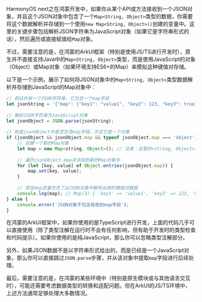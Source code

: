 HarmonyOS next之在鸿蒙开发中，如果你从某个API或方法接收到一个JSON对象，并且这个JSON对象中包含了一个`Map<String, Object>`类型的数据，你需要将这个数据解析并存储到一个使用`new Map<String, Object>()`创建的变量中。这里的关键步骤包括解析JSON字符串为JavaScript对象（如果它是字符串形式的话），然后遍历或直接赋值给`Map`对象。

不过，需要注意的是，在鸿蒙的ArkUI框架（特别是使用JS/TS进行开发时），原生并不直接支持Java中的`Map<String, Object>`类型，而是使用JavaScript的对象（Object）或Map对象（如果环境支持ES6+的Map）来模拟这种键值对存储。

以下是一个示例，展示了如何将JSON对象中的`Map<String, Object>`类型数据解析并存储到JavaScript的Map对象中：

```javascript
// 假设你有一个JSON字符串，它包含一个map字段
let jsonString = '{"map": {"key1": "value1", "key2": 123, "key3": true}}';
 
// 解析JSON字符串为JavaScript对象
let jsonObject = JSON.parse(jsonString);
 
// 检查jsonObject中是否包含map字段，并且它是一个对象
if (jsonObject && jsonObject.map && typeof jsonObject.map === 'object') {
    // 创建一个新的Map对象
    let map = new Map<string, Object>(); // 注意：这里的<string, Object>是TypeScript语法，用于类型注解，纯JavaScript中不需要
 
    // 遍历jsonObject.map并添加到新的Map对象中
    for (let [key, value] of Object.entries(jsonObject.map)) {
        map.set(key, value);
    }
 
    // 现在map变量包含了从JSON对象中解析出来的键值对数据
    console.log(map); // Map(3) { 'key1' => 'value1', 'key2' => 123, 'key3' => true }
} else {
    console.error('JSON对象不包含有效的map字段');
}
```

在鸿蒙的ArkUI框架中，如果你使用的是TypeScript进行开发，上面的代码几乎可以直接使用（除了类型注解在运行时不会有任何影响，但有助于开发时的类型检查和代码提示）。如果你使用的是纯JavaScript，那么你可以忽略类型注解部分。

另外，如果JSON数据不是以字符串形式给出的，而是已经是一个JavaScript对象，那么你可以直接跳过`JSON.parse`步骤，并从该对象中提取`map`字段进行后续处理。

最后，需要注意的是，在鸿蒙的某些环境中（特别是原生模块或与其他语言交互时），可能还需要考虑数据类型的转换和适配问题。但在ArkUI的JS/TS环境中，上述方法通常足够处理大多数情况。
